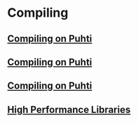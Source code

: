 # Compiling

## [Compiling on Puhti](compiling-puhti.md)

## [Compiling on Puhti](compiling-mahti.md)

## [Compiling on Puhti](compiling-lumi.md)

## [High Performance Libraries](hpc-libraries.md)